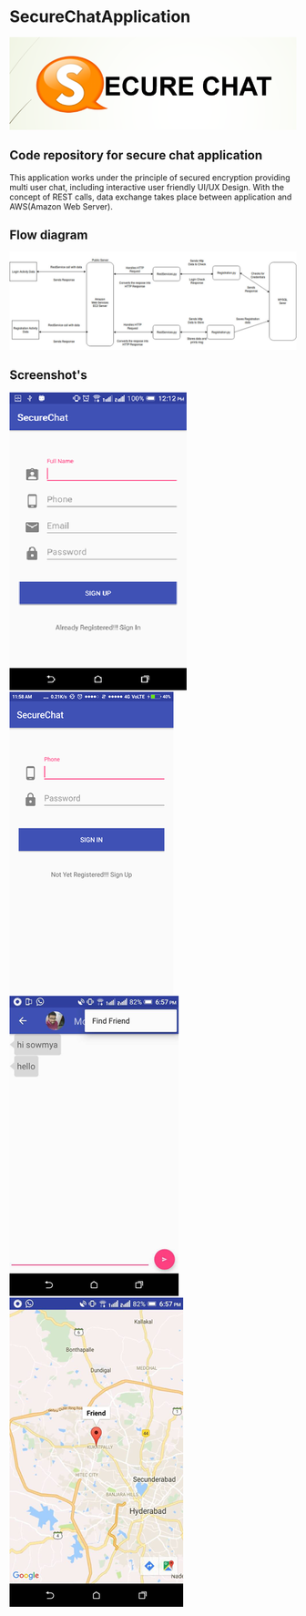# SecureChatApplication
![alt text](https://github.com/sowmyaKathula/SecureChatApplication/blob/master/sc/Capture.PNG)<br/>
## Code repository for secure chat application

This application works under the principle of secured encryption providing multi user chat, including interactive user friendly UI/UX Design. With the concept of REST calls, data exchange takes place between application and AWS(Amazon Web Server).

## Flow diagram
![alt text](https://github.com/sowmyaKathula/SecureChatApplication/blob/master/sc/4.png)

## Screenshot's
![alt text](https://github.com/sowmyaKathula/SecureChatApplication/blob/master/sc/1.png)
![alt text](https://github.com/sowmyaKathula/SecureChatApplication/blob/master/sc/2.png)
![alt text](https://github.com/sowmyaKathula/SecureChatApplication/blob/master/sc/5.png)
![alt text](https://github.com/sowmyaKathula/SecureChatApplication/blob/master/sc/3.png)


